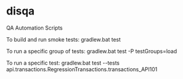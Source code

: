 # disqa
QA Automation Scripts

To build and run smoke tests:
gradlew.bat test

To run a specific group of tests:
gradlew.bat test -P testGroups=load

To run a specific test:
gradlew.bat test --tests api.transactions.RegressionTransactions.transactions_API101

